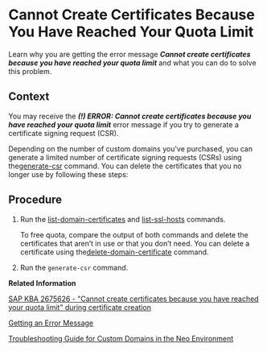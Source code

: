 <!-- loio167ef774845a44cea340c67c522473ba -->

# Cannot Create Certificates Because You Have Reached Your Quota Limit

Learn why you are getting the error message ***Cannot create certificates because you have reached your quota limit*** and what you can do to solve this problem.



## Context

You may receive the ***\(!\) ERROR: Cannot create certificates because you have reached your quota limit*** error message if you try to generate a certificate signing request \(CSR\).

Depending on the number of custom domains you've purchased, you can generate a limited number of certificate signing requests \(CSRs\) using the[generate-csr](https://help.sap.com/docs/btp/sap-btp-neo-environment/generate-csr) command. You can delete the certificates that you no longer use by following these steps:



## Procedure

1.  Run the [list-domain-certificates](https://help.sap.com/docs/btp/sap-btp-neo-environment/list-domain-certificates) and [list-ssl-hosts](https://help.sap.com/docs/btp/sap-btp-neo-environment/list-ssl-hosts) commands.

    To free quota, compare the output of both commands and delete the certificates that aren’t in use or that you don’t need. You can delete a certificate using the[delete-domain-certificate](https://help.sap.com/docs/btp/sap-btp-neo-environment/delete-domain-certificate) command.

2.  Run the `generate-csr` command.


**Related Information**  


[SAP KBA 2675626 - "Cannot create certificates because you have reached your quota limit" during certificate creation](https://me.sap.com/notes/2675626)

[Getting an Error Message](getting-an-error-message-a9d40a3.md "This section provides you with some of the most commonly received error messages and what you can do to handle them.")

[Troubleshooting Guide for Custom Domains in the Neo Environment](troubleshooting-guide-for-custom-domains-in-the-neo-environment-216e0ed.md "Use this troubleshooting guide to quickly identify and resolve issues with custom domains in the SAP BTP, Neo environment.")

